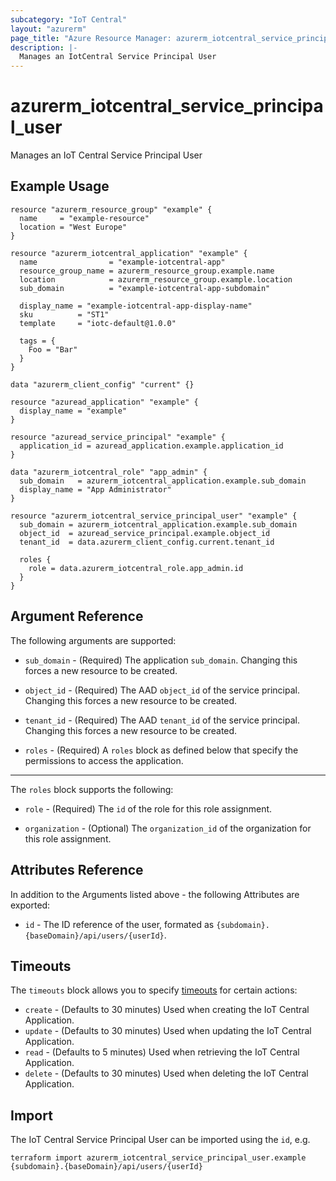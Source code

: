 ```yaml
---
subcategory: "IoT Central"
layout: "azurerm"
page_title: "Azure Resource Manager: azurerm_iotcentral_service_principal_user"
description: |-
  Manages an IotCentral Service Principal User
---
```


# azurerm_iotcentral_service_principal_user

Manages an IoT Central Service Principal User

## Example Usage

```hcl
resource "azurerm_resource_group" "example" {
  name     = "example-resource"
  location = "West Europe"
}

resource "azurerm_iotcentral_application" "example" {
  name                = "example-iotcentral-app"
  resource_group_name = azurerm_resource_group.example.name
  location            = azurerm_resource_group.example.location
  sub_domain          = "example-iotcentral-app-subdomain"

  display_name = "example-iotcentral-app-display-name"
  sku          = "ST1"
  template     = "iotc-default@1.0.0"

  tags = {
    Foo = "Bar"
  }
}

data "azurerm_client_config" "current" {}

resource "azuread_application" "example" {
  display_name = "example"
}

resource "azuread_service_principal" "example" {
  application_id = azuread_application.example.application_id
}

data "azurerm_iotcentral_role" "app_admin" {
  sub_domain   = azurerm_iotcentral_application.example.sub_domain
  display_name = "App Administrator"
}

resource "azurerm_iotcentral_service_principal_user" "example" {
  sub_domain = azurerm_iotcentral_application.example.sub_domain
  object_id  = azuread_service_principal.example.object_id
  tenant_id  = data.azurerm_client_config.current.tenant_id

  roles {
    role = data.azurerm_iotcentral_role.app_admin.id
  }
}
```

## Argument Reference

The following arguments are supported:

* `sub_domain` - (Required) The application `sub_domain`. Changing this forces a new resource to be created.

* `object_id` - (Required) The AAD `object_id` of the service principal. Changing this forces a new resource to be created.

* `tenant_id` - (Required) The AAD `tenant_id` of the service principal. Changing this forces a new resource to be created.

* `roles` - (Required) A `roles` block as defined below that specify the permissions to access the application.

---

The `roles` block supports the following:

* `role` - (Required) The `id` of the role for this role assignment.

* `organization` - (Optional) The `organization_id` of the organization for this role assignment.

## Attributes Reference

In addition to the Arguments listed above - the following Attributes are exported:

* `id` - The ID reference of the user, formated as `{subdomain}.{baseDomain}/api/users/{userId}`.

## Timeouts

The `timeouts` block allows you to specify [timeouts](https://www.terraform.io/language/resources/syntax#operation-timeouts) for certain actions:

* `create` - (Defaults to 30 minutes) Used when creating the IoT Central Application.
* `update` - (Defaults to 30 minutes) Used when updating the IoT Central Application.
* `read` - (Defaults to 5 minutes) Used when retrieving the IoT Central Application.
* `delete` - (Defaults to 30 minutes) Used when deleting the IoT Central Application.

## Import

The IoT Central Service Principal User can be imported using the `id`, e.g.

```shell
terraform import azurerm_iotcentral_service_principal_user.example {subdomain}.{baseDomain}/api/users/{userId}
```
